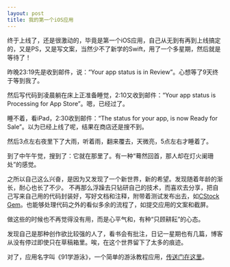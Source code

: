```yaml
---
layout: post
title: 我的第一个iOS应用
---
```


终于上线了，还是很激动的，毕竟是第一个iOS应用，自己从无到有再到上线搞定的，又是PS，又是写文案，当然少不了新学的Swift，用了一个多星期，然后就是等待了！

昨晚23:19先是收到邮件，说：“Your app status is in Review”。心想等了9天终于等到我了。

然后写代码到凌晨躺在床上正准备睡觉，2:10又收到邮件：“Your app status is Processing for App Store”。嗯，已经过了。

睡不着，看iPad，2:30收到邮件：“The status for your app, is now Ready for Sale”。以为已经上线了呢，结果在商店还是搜不到。

然后3点左右夜里下了大雨，听着雨，翻来覆去，天微亮，5点左右才睡着了。

到了中午午觉，搜到了：它就在那里了。有一种“蓦然回首，那人却在灯火阑珊处”的感觉。


之所以自己这么兴奋，是因为又发现了一个新世界，新的希望。发现随着年龄的渐长，耐心也长了不少。
不再那么浮躁去只钻研自己的技术，而喜欢去分享，把自己写来自己用的代码封装好，写好文档和注释，附带着测试发布出去，如[CStock Gem](https://rubygems.org/gems/cstock)。也能够处理代码之外的看似多余的流程了，如提交应用的文案和截屏。

做这些的时候也不再觉得没有用，而是心平气和，有种“只顾耕耘”的心态。

发现自己是那种创作欲比较强的人了，看书会有批注，日记一星期也有几篇，博客从没有停过即使只在草稿箱里。唉，在这个世界留下了太多的痕迹。

对了，应用名字叫《91学游泳》，一个简单的游泳教程应用，[传送门在这里](https://itunes.apple.com/us/app/91xue-you-yong/id1006512143)。